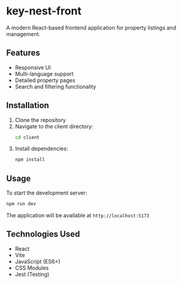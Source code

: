 # key-nest-front

A modern React-based frontend application for property listings and management.

## Features
- Responsive UI 
- Multi-language support
- Detailed property pages
- Search and filtering functionality

## Installation

1. Clone the repository
2. Navigate to the client directory:
   ```bash
   cd client
   ```
3. Install dependencies:
   ```bash
   npm install
   ```

## Usage

To start the development server:
```bash
npm run dev
```

The application will be available at `http://localhost:5173`

## Technologies Used
- React
- Vite
- JavaScript (ES6+)
- CSS Modules
- Jest (Testing)
